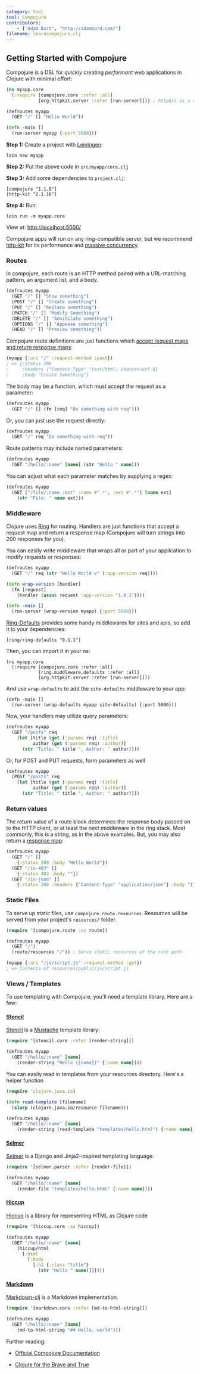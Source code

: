 ```yaml
---
category: tool
tool: Compojure
contributors:
    - ["Adam Bard", "http://adambard.com/"]
filename: learncompojure.clj
---
```


## Getting Started with Compojure

Compojure is a DSL for *quickly* creating *performant* web applications
in Clojure with minimal effort:

```clojure
(ns myapp.core
  (:require [compojure.core :refer :all]
            [org.httpkit.server :refer [run-server]])) ; httpkit is a server

(defroutes myapp
  (GET "/" [] "Hello World"))

(defn -main []
  (run-server myapp {:port 5000}))
```

**Step 1:** Create a project with [Leiningen](http://leiningen.org/):

```
lein new myapp
```

**Step 2:** Put the above code in `src/myapp/core.clj`

**Step 3:** Add some dependencies to `project.clj`:

```
[compojure "1.1.8"]
[http-kit "2.1.16"]
```

**Step 4:** Run:

```
lein run -m myapp.core
```

View at: <http://localhost:5000/>

Compojure apps will run on any ring-compatible server, but we recommend
[http-kit](http://http-kit.org/) for its performance and
[massive concurrency](http://http-kit.org/600k-concurrent-connection-http-kit.html).

### Routes

In compojure, each route is an HTTP method paired with a URL-matching pattern,
an argument list, and a body.

```clojure
(defroutes myapp
  (GET "/" [] "Show something")
  (POST "/" [] "Create something")
  (PUT "/" [] "Replace something")
  (PATCH "/" [] "Modify Something")
  (DELETE "/" [] "Annihilate something")
  (OPTIONS "/" [] "Appease something")
  (HEAD "/" [] "Preview something"))
```

Compojure route definitions are just functions which
[accept request maps and return response maps](https://github.com/mmcgrana/ring/blob/master/SPEC):

```clojure
(myapp {:uri "/" :request-method :post})
; => {:status 200
;     :headers {"Content-Type" "text/html; charset=utf-8}
;     :body "Create Something"}
```

The body may be a function, which must accept the request as a parameter:

```clojure
(defroutes myapp
  (GET "/" [] (fn [req] "Do something with req")))
```

Or, you can just use the request directly:

```clojure
(defroutes myapp
  (GET "/" req "Do something with req"))
```

Route patterns may include named parameters:

```clojure
(defroutes myapp
  (GET "/hello/:name" [name] (str "Hello " name)))
```

You can adjust what each parameter matches by supplying a regex:

```clojure
(defroutes myapp
  (GET ["/file/:name.:ext" :name #".*", :ext #".*"] [name ext]
    (str "File: " name ext)))
```

### Middleware

Clojure uses [Ring](https://github.com/ring-clojure/ring) for routing.
Handlers are just functions that accept a request map and return a
response map (Compojure will turn strings into 200 responses for you).

You can easily write middleware that wraps all or part of your
application to modify requests or responses:

```clojure
(defroutes myapp
  (GET "/" req (str "Hello World v" (:app-version req))))

(defn wrap-version [handler]
  (fn [request]
    (handler (assoc request :app-version "1.0.1"))))

(defn -main []
  (run-server (wrap-version myapp) {:port 5000}))
```

[Ring-Defaults](https://github.com/ring-clojure/ring-defaults) provides some handy
middlewares for sites and apis, so add it to your dependencies:

```
[ring/ring-defaults "0.1.1"]
```

Then, you can import it in your ns:

```
(ns myapp.core
  (:require [compojure.core :refer :all]
            [ring.middleware.defaults :refer :all]
            [org.httpkit.server :refer [run-server]]))
```

And use `wrap-defaults` to add the `site-defaults` middleware to your
app:

```
(defn -main []
  (run-server (wrap-defaults myapp site-defaults) {:port 5000}))
```

Now, your handlers may utilize query parameters:

```clojure
(defroutes myapp
  (GET "/posts" req
    (let [title (get (:params req) :title)
          author (get (:params req) :author)]
      (str "Title: " title ", Author: " author))))
```

Or, for POST and PUT requests, form parameters as well

```clojure
(defroutes myapp
  (POST "/posts" req
    (let [title (get (:params req) :title)
          author (get (:params req) :author)]
      (str "Title: " title ", Author: " author))))
```


### Return values

The return value of a route block determines the response body
passed on to the HTTP client, or at least the next middleware in the
ring stack. Most commonly, this is a string, as in the above examples.
But, you may also return a [response map](https://github.com/mmcgrana/ring/blob/master/SPEC):

```clojure
(defroutes myapp
  (GET "/" []
    {:status 200 :body "Hello World"})
  (GET "/is-403" []
    {:status 403 :body ""})
  (GET "/is-json" []
    {:status 200 :headers {"Content-Type" "application/json"} :body "{}"}))
```

### Static Files

To serve up static files, use `compojure.route.resources`.
Resources will be served from your project's `resources/` folder.

```clojure
(require '[compojure.route :as route])

(defroutes myapp
  (GET "/")
  (route/resources "/")) ; Serve static resources at the root path

(myapp {:uri "/js/script.js" :request-method :get})
; => Contents of resources/public/js/script.js
```

### Views / Templates

To use templating with Compojure, you'll need a template library. Here are a few:

#### [Stencil](https://github.com/davidsantiago/stencil)

[Stencil](https://github.com/davidsantiago/stencil) is a [Mustache](http://mustache.github.com/) template library:

```clojure
(require '[stencil.core :refer [render-string]])

(defroutes myapp
  (GET "/hello/:name" [name]
    (render-string "Hello {{name}}" {:name name})))
```

You can easily read in templates from your resources directory. Here's a helper function

```clojure
(require 'clojure.java.io)

(defn read-template [filename]
  (slurp (clojure.java.io/resource filename)))

(defroutes myapp
  (GET "/hello/:name" [name]
    (render-string (read-template "templates/hello.html") {:name name})))
```

#### [Selmer](https://github.com/yogthos/Selmer)

[Selmer](https://github.com/yogthos/Selmer) is a Django and Jinja2-inspired templating language:

```clojure
(require '[selmer.parser :refer [render-file]])

(defroutes myapp
  (GET "/hello/:name" [name]
    (render-file "templates/hello.html" {:name name})))
```

#### [Hiccup](https://github.com/weavejester/hiccup)

[Hiccup](https://github.com/weavejester/hiccup) is a library for representing HTML as Clojure code

```clojure
(require '[hiccup.core :as hiccup])

(defroutes myapp
  (GET "/hello/:name" [name]
    (hiccup/html
      [:html
        [:body
          [:h1 {:class "title"}
            (str "Hello " name)]]])))
```

#### [Markdown](https://github.com/yogthos/markdown-clj)

[Markdown-clj](https://github.com/yogthos/markdown-clj) is a Markdown implementation.

```clojure
(require '[markdown.core :refer [md-to-html-string]])

(defroutes myapp
  (GET "/hello/:name" [name]
    (md-to-html-string "## Hello, world")))
```

Further reading:

* [Official Compojure Documentation](https://github.com/weavejester/compojure/wiki)

* [Clojure for the Brave and True](http://www.braveclojure.com/)
